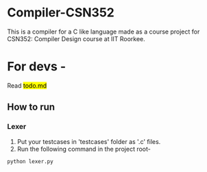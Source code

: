 # Compiler-CSN352
This is a compiler for a C like language made as a course project for CSN352: Compiler Design course at IIT Roorkee.

# For devs - 
Read <mark>todo.md</mark>

## How to run 
### Lexer
1.  Put your testcases in 'testcases' folder as '.c' files.
2.  Run the following command in the project root-
```bash
python lexer.py
```